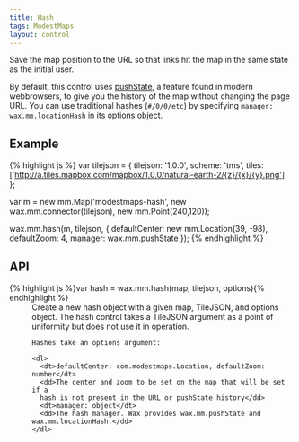 ```yaml
---
title: Hash
tags: ModestMaps
layout: control
---
```


Save the map position to the URL so that links hit the map in the same state as
the initial user.

By default, this control uses [pushState](https://developer.mozilla.org/en/DOM/Manipulating_the_browser_history),
a feature found in modern webbrowsers, to give you the history of the map without
changing the page URL. You can use traditional hashes (`#/0/0/etc`) by
specifying `manager: wax.mm.locationHash` in its options object.

## Example

{% highlight js %}
var tilejson = {
  tilejson: '1.0.0',
  scheme: 'tms',
  tiles: ['http://a.tiles.mapbox.com/mapbox/1.0.0/natural-earth-2/{z}/{x}/{y}.png']
};

var m = new mm.Map('modestmaps-hash',
  new wax.mm.connector(tilejson),
  new mm.Point(240,120));

wax.mm.hash(m, tilejson, {
  defaultCenter: new mm.Location(39, -98),
  defaultZoom: 4,
  manager: wax.mm.pushState
});
{% endhighlight %}

## API

<dl>
  <dt>{% highlight js %}var hash = wax.mm.hash(map, tilejson, options){% endhighlight %}</dt>
  <dd>
    Create a new hash object with a given map, TileJSON, and options object.
    The hash control takes a TileJSON argument as a point of uniformity
    but does not use it in operation.

    Hashes take an options argument:

    <dl>
      <dt>defaultCenter: com.modestmaps.Location, defaultZoom: number</dt>
      <dd>The center and zoom to be set on the map that will be set if a
      hash is not present in the URL or pushState history</dd>
      <dt>manager: object</dt>
      <dd>The hash manager. Wax provides wax.mm.pushState and wax.mm.locationHash.</dd>
    </dl>
  </dd>
</dl>

